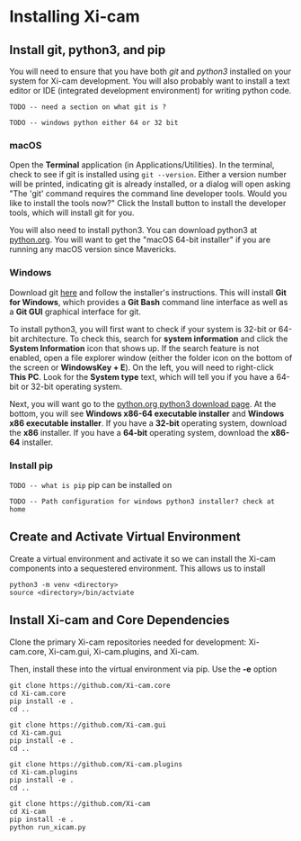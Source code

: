 # Installing Xi-cam

## Install git, python3, and pip

You will need to ensure that you have both *git* and *python3* installed on
your system for Xi-cam development. You will also probably want to install
a text editor or IDE (integrated development environment) for writing python 
code.

`TODO -- need a section on what git is ?`

`TODO -- windows python either 64 or 32 bit`

### macOS

Open the **Terminal** application (in Applications/Utilities).
In the terminal, check to see if git is installed using ```git --version```.
Either a version number will be printed, indicating git is already installed,
or a dialog will open asking "The 'git' command requires the command line 
developer tools. Would you like to install the tools now?" Click the Install
button to install the developer tools, which will install git for you.


You will also need to install python3. You can download python3 at
[python.org](https://www.python.org/downloads/release/python-373/). You will
want to get the "macOS 64-bit installer" if you are running any macOS version
since Mavericks.

### Windows

Download git [here](https://git-scm.com/download/win) and follow the installer's
instructions. This will install **Git for Windows**, which provides a **Git Bash**
command line interface as well as a **Git GUI** graphical interface for git.

To install python3, you will first want to check if your system is 32-bit
or 64-bit architecture. To check this, search for **system information** and
click the **System Information** icon that shows up. If the search feature is not
enabled, open a file explorer window (either the folder icon on the bottom
of the screen or **WindowsKey + E**). On the left, you will need to right-click
**This PC**. Look for the **System type** text, which will tell you if you have
a 64-bit or 32-bit operating system.

Next, you will want go to the 
[python.org python3 download page](https://www.python.org/downloads/release/python-373/).
At the bottom, you will see **Windows x86-64 executable installer** and
**Windows x86 executable installer**. If you have a **32-bit** operating system,
download the **x86** installer. If you have a **64-bit** operating system,
download the **x86-64** installer.

### Install pip

`TODO -- what is pip`
pip can be installed on

`TODO -- Path configuration for windows python3 installer? check at home`

## Create and Activate Virtual Environment

Create a virtual environment and activate it so we can install the Xi-cam
components into a sequestered environment. This allows us to install 

```
python3 -m venv <directory>
source <directory>/bin/actviate
```

## Install Xi-cam and Core Dependencies

Clone the primary Xi-cam repositories needed for development: Xi-cam.core,
Xi-cam.gui, Xi-cam.plugins, and Xi-cam.

Then, install these into the virtual environment via pip. Use the **-e** option

```
git clone https://github.com/Xi-cam.core
cd Xi-cam.core 
pip install -e .
cd ..

git clone https://github.com/Xi-cam.gui
cd Xi-cam.gui
pip install -e .
cd ..

git clone https://github.com/Xi-cam.plugins
cd Xi-cam.plugins
pip install -e .
cd ..

git clone https://github.com/Xi-cam
cd Xi-cam
pip install -e .
python run_xicam.py
```